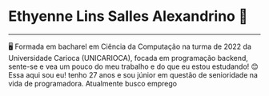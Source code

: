 <html>
<div>
<style>
    background-color: #e8aef5;
   </style> 
</div>
</html>




# Ethyenne Lins Salles Alexandrino 💜

_________________________________________________________________________________________________________________________________________________________________________________

🖥 Formada em bacharel em Ciência da Computação na turma de 2022 da Universidade Carioca (UNICARIOCA), focada em programação backend, sente-se e vea um pouco do meu trabalho e do que eu estou estudando! 
😊 Essa aqui sou eu! tenho 27 anos e sou júnior em questão de senioridade na vida de programadora. Atualmente busco emprego
